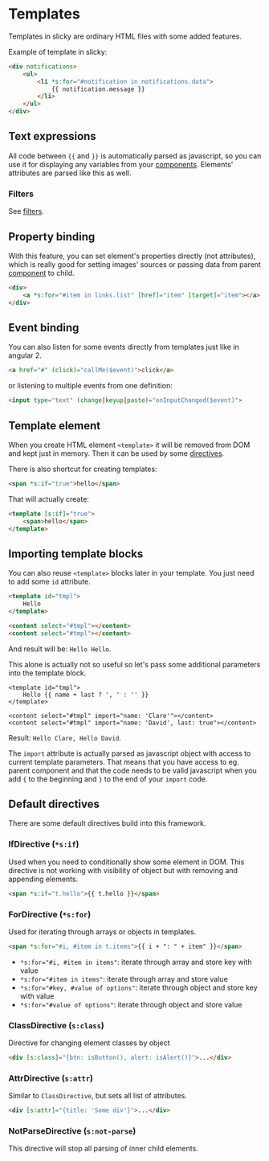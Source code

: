 # Templates

Templates in slicky are ordinary HTML files with some added features.

Example of template in slicky:

```html
<div notifications>
	<ul>
		<li *s:for="#notification in notifications.data">
			{{ notification.message }}
		</li>
	</ul>
</div>
```

## Text expressions

All code between `{{` and `}}` is automatically parsed as javascript, so you 
can use it for displaying any variables from your [components](./components.md). 
Elements' attributes are parsed like this as well.

### Filters

See [filters](./filters.md).

## Property binding

With this feature, you can set element's properties directly (not attributes), 
which is really good for setting images' sources or passing data from parent 
[component](./components.md) to child.

```html
<div>
	<a *s:for="#item in links.list" [href]="item" [target]="item"></a>
</div>
```

## Event binding

You can also listen for some events directly from templates just like in angular 
2.

```html
<a href="#" (click)="callMe($event)">click</a>
```

or listening to multiple events from one definition:

```html
<input type="text" (change|keyup|paste)="onInputChanged($event)">
```

## Template element

When you create HTML element `<template>` it will be removed from DOM and kept 
just in memory. Then it can be used by some [directives](./directives.md).

There is also shortcut for creating templates:

```html
<span *s:if="true">hello</span>
```

That will actually create:

```html
<template [s:if]="true">
	<span>hello</span>
</template>
```

## Importing template blocks

You can also reuse `<template>` blocks later in your template. You just need to 
add some `id` attribute.

```html
<template id="tmpl">
	Hello
</template>

<content select="#tmpl"></content>
<content select="#tmpl"></content>
```

And result will be: `Hello Hello`.

This alone is actually not so useful so let's pass some additional parameters
into the template block.

```
<template id="tmpl">
	Hello {{ name + last ? ', ' : '' }}
</template>

<content select="#tmpl" import="name: 'Clare'"></content>
<content select="#tmpl" import="name: 'David', last: true"></content>
```

Result: `Hello Clare, Hello David`.

The `import` attribute is actually parsed as javascript object with access to 
current template parameters. That means that you have access to eg. parent 
component and that the code needs to be valid javascript when you add `{` to 
the beginning and `}` to the end of your `import` code.

## Default directives

There are some default directives build into this framework. 

### IfDirective (`*s:if`)

Used when you need to conditionally show some element in DOM. This directive is 
not working with visibility of object but with removing and appending elements.

```html
<span *s:if="t.hello">{{ t.hello }}</span>
```

### ForDirective (`*s:for`)

Used for iterating through arrays or objects in templates.

```html
<span *s:for="#i, #item in t.items">{{ i + ": " + item" }}</span>
```

* `*s:for="#i, #item in items"`: iterate through array and store key with value
* `*s:for="#item in items"`: iterate through array and store value
* `*s:for="#key, #value of options"`: iterate through object and store key with value
* `*s:for="#value of options"`: iterate through object and store value

### ClassDirective (`s:class`)

Directive for changing element classes by object

```html
<div [s:class]="{btn: isButton(), alert: isAlert()}">...</div>
```

### AttrDirective (`s:attr`)

Similar to `ClassDirective`, but sets all list of attributes.

```html
<div [s:attr]="{title: 'Some div'}">...</div>
```

### NotParseDirective (`s:not-parse`)

This directive will stop all parsing of inner child elements.
